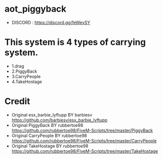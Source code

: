 # aot_piggyback
- DISCORD : https://discord.gg/feWevSY

# This system is 4 types of carrying system.
- 1.drag
- 2.PiggyBack
- 3.CarryPeople
- 4.TakeHostage

# Credit
- Original esx_barbie_lyftupp BY barbiesv https://github.com/barbiesv/esx_barbie_lyftupp
- Original PiggyBack BY rubbertoe98 https://github.com/rubbertoe98/FiveM-Scripts/tree/master/PiggyBack
- Original CarryPeople BY rubbertoe98 https://github.com/rubbertoe98/FiveM-Scripts/tree/master/CarryPeople
- Original TakeHostage BY rubbertoe98 https://github.com/rubbertoe98/FiveM-Scripts/tree/master/TakeHostage

